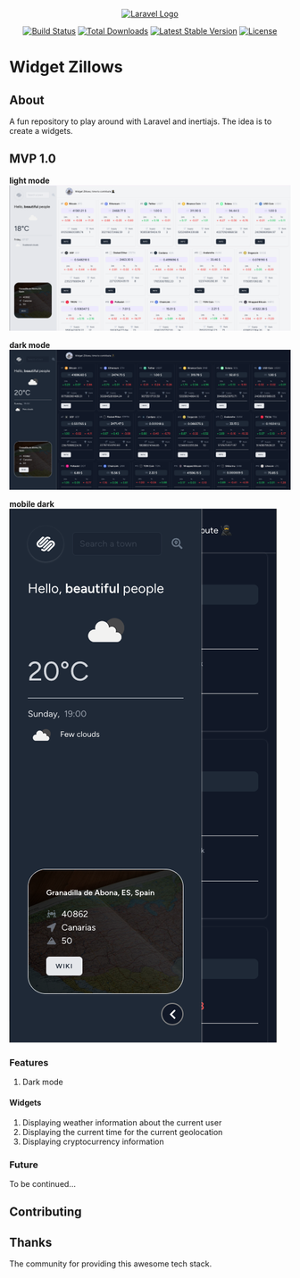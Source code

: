 <p align="center"><a href="https://laravel.com" target="_blank"><img src="https://raw.githubusercontent.com/laravel/art/master/logo-lockup/5%20SVG/2%20CMYK/1%20Full%20Color/laravel-logolockup-cmyk-red.svg" width="400" alt="Laravel Logo"></a></p>

<p align="center">
<a href="https://github.com/laravel/framework/actions"><img src="https://github.com/laravel/framework/workflows/tests/badge.svg" alt="Build Status"></a>
<a href="https://packagist.org/packages/laravel/framework"><img src="https://img.shields.io/packagist/dt/laravel/framework" alt="Total Downloads"></a>
<a href="https://packagist.org/packages/laravel/framework"><img src="https://img.shields.io/packagist/v/laravel/framework" alt="Latest Stable Version"></a>
<a href="https://packagist.org/packages/laravel/framework"><img src="https://img.shields.io/packagist/l/laravel/framework" alt="License"></a>
</p>

# Widget Zillows
## About
A fun repository to play around with Laravel and inertiajs. The idea is to create a widgets.

## MVP 1.0
**light mode**
![Desktop_light.png](resources%2Fassets%2FDesktop_light.png)

**dark mode**
![Desktop_Dark.png](resources%2Fassets%2FDesktop_dark.png)

**mobile dark**
![Sidemenu_dark.png](resources%2Fassets%2FSidemenu_dark.png)
### Features
1. Dark mode 

#### Widgets
1. Displaying weather information about the current user
2. Displaying the current time for the current geolocation
3. Displaying cryptocurrency information

### Future
To be continued...


## Contributing


## Thanks
The community for providing this awesome tech stack.
